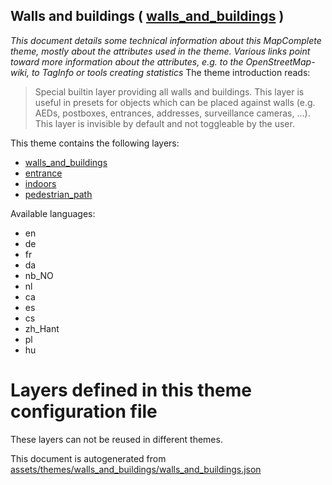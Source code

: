 [//]: # (WARNING: this file is automatically generated. Please find the sources at the bottom and edit those sources)

## Walls and buildings ( [walls_and_buildings](https://mapcomplete.org/walls_and_buildings) )
_This document details some technical information about this MapComplete theme, mostly about the attributes used in the theme. Various links point toward more information about the attributes, e.g. to the OpenStreetMap-wiki, to TagInfo or tools creating statistics_
The theme introduction reads:

> Special builtin layer providing all walls and buildings. This layer is useful in presets for objects which can be placed against walls (e.g. AEDs, postboxes, entrances, addresses, surveillance cameras, …). This layer is invisible by default and not toggleable by the user.

This theme contains the following layers:

 - [walls_and_buildings](../Layers/walls_and_buildings.md)
 - [entrance](../Layers/entrance.md)
 - [indoors](../Layers/indoors.md)
 - [pedestrian_path](../Layers/pedestrian_path.md)

Available languages:

 - en
 - de
 - fr
 - da
 - nb_NO
 - nl
 - ca
 - es
 - cs
 - zh_Hant
 - pl
 - hu

# Layers defined in this theme configuration file
These layers can not be reused in different themes.


This document is autogenerated from [assets/themes/walls_and_buildings/walls_and_buildings.json](https://github.com/pietervdvn/MapComplete/blob/develop/assets/themes/walls_and_buildings/walls_and_buildings.json)
